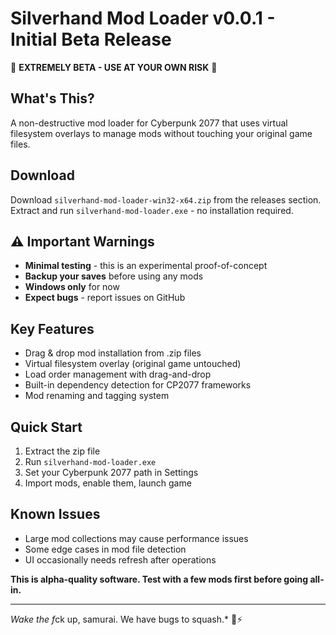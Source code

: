 # Silverhand Mod Loader v0.0.1 - Initial Beta Release

🚨 **EXTREMELY BETA - USE AT YOUR OWN RISK** 🚨

## What's This?
A non-destructive mod loader for Cyberpunk 2077 that uses virtual filesystem overlays to manage mods without touching your original game files.

## Download
Download `silverhand-mod-loader-win32-x64.zip` from the releases section. Extract and run `silverhand-mod-loader.exe` - no installation required.

## ⚠️ Important Warnings
- **Minimal testing** - this is an experimental proof-of-concept
- **Backup your saves** before using any mods
- **Windows only** for now
- **Expect bugs** - report issues on GitHub

## Key Features
- Drag & drop mod installation from .zip files
- Virtual filesystem overlay (original game untouched)
- Load order management with drag-and-drop
- Built-in dependency detection for CP2077 frameworks
- Mod renaming and tagging system

## Quick Start
1. Extract the zip file
2. Run `silverhand-mod-loader.exe`
3. Set your Cyberpunk 2077 path in Settings
4. Import mods, enable them, launch game

## Known Issues
- Large mod collections may cause performance issues
- Some edge cases in mod file detection
- UI occasionally needs refresh after operations

**This is alpha-quality software. Test with a few mods first before going all-in.**

---
*Wake the f*ck up, samurai. We have bugs to squash.* 🤖⚡